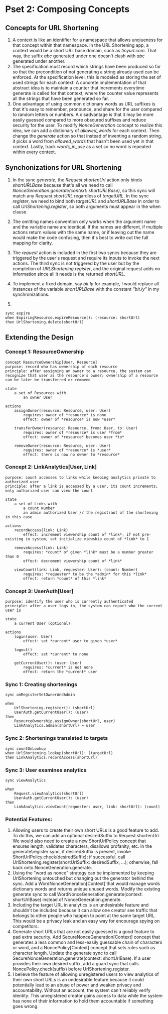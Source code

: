 # Pset 2: Composing Concepts

## Concepts for URL Shortening
1. A context is like an identifier for a namespace that allows unqiueness for that concept within that namespace. In the URL Shortening app, a context would be a short URL base domain, such as *tinyurl.com*. That way, the suffix *abc* generated under one doesn't clash with *abc* generated under another.
2. The specification must record which strings have been produced so far so that the precondition of not generating a string already used can be enforced. At the specification level, this is modeled as storing the set of used strings for each context. A concrete implementation of that abstract idea is to maintain a counter that increments everytime generate is called for that context, where the counter value represents all the strings that have been generated so far.
3. One advantage of using common dictionary words as URL suffixes is that it's easy to remember, pronounce, and share for the user compared to random letters or numbers. A disadvantage is that it may be more easily guessed compared to more obscured suffixes and reduce security for the user. To modify *NonceGeneration* concept to realize this idea, we can add a dictionary of *allowed_words* for each context. Then change the *generate* action so that instead of inventing a random string, it picks a word from *allowed_words* that hasn't been used yet in that context. Lastly, track *words_in_use* as a set so no word is repeated within every context.

## Synchonizations for URL Shortening
1. In the sync *generate*, the *Request.shortenUrl* action only binds *shortURLBase* because that's all we need to call *NonceGeneration*.*generate(context: shortURLBase)*, so this sync will match any *Request.shortURL* regardless of *targetURL*. In the sync *register*, we need to bind both *targetURL* and *shortURLBase* in order to call *UrlShortening.register*, so both arguments must appear in the when clause.

2. The omitting names convention only works when the argument name and the variable name are identical. If the names are different, if multiple actions return values with the same name, or if leaving out the name would make the code confusing, then it's best to write out the full mapping for clarity.

3. The *request* action is included in the first two syncs because they are triggered by the user's request and require its inputs to invoke the next actions. The third sync is not triggered by the user but by the completion of *URLShortening.register*, and the original request adds no information since all it needs is the returned *shortURL*.

4. To implement a fixed domain, say *bit.ly* for example, I would replace all instances of the variable *shortURLBase* with the constant *"bit.ly"* in my synchronizations.

5.
```
sync expire
when ExpiringResource.expireResource(): (resource: shortUrl)
then UrlShortening.delete(shortUrl)
```

## Extending the Design

### Concept 1: ResourceOwnership
```
concept ResourceOwnership[User, Resource]
purpose: record who has ownership of each resource
principle: after assigning an owner to a resource, the system can recognize that user as the resource's owner; ownership of a resource can be later be transferred or removed

state
    a set of Resources with
        an owner User

actions
    assignOwner(resource: Resource, user: User)
        requires: owner of *resource* is none
        effect: owner of *resource* is now *user*

    transferOwner(resource: Resource, from: User, to: User)
        requires: owner of *resource* is user *from*
        effect: owner of *resource* becomes user *to*

    removeOwner(resource: Resource, user: User)
        requires: owner of *resource* is *user*
        effect: there is now no owner to *resource*
```

### Concept 2: LinkAnalytics[User, Link]
```
purpose: count accesses to links while keeping analytics private to authorized user
principle: after a link is accessed by a user, its count increments; only authorized user can view the count

state
    a set of Links with
        a count Number
        an admin authorized User // the registrant of the shortening in this case

actions
    recordAccess(link: Link)
        effect: increment viewership count of *link*; if not pre-existing in system, set initialize viewship count of *link* to 1

    removeAccess(link: Link)
        requires: *count* of given *link* must be a number greater than 0
        effect: decrement viewership count of *link*

    viewCount(link: Link, requester: User): (count: Number)
        requires: *requester* to be the *admin* for this *link*
        effect: return *count* of this *link*
```

### Concept 3: UserAuth[User]
```
purpose: identify the user who is currently authenticated
principle: after a user logs in, the system can report who the current user is

state
    a current User (optional)

actions
    login(user: User)
        effect: set *current* user to given *user*

    logout()
        effect: set *current* to none

    getCurrentUser(): (user: User)
        requires: *current* is not none
        effect: return the *current* user
```

### Sync 1: Creating shortenings
```
sync onRegisterSetOwnerAndAdmin

when
    UrlShortening.register(): (shortUrl)
    UserAuth.getCurrentUser(): (user)
then
    ResourceOwnership.assignOwner(shortUrl, user)
    LinkAnalytics.admin(shortUrl) = user
```

### Sync 2: Shortenings translated to targets
```
sync countOnLookup
when UrlShortening.lookup(shortUrl): (targetUrl)
then LinkAnalytics.recordAccess(shortUrl)
```

### Sync 3: User examines analytics
```
sync viewAnalytics

when
    Request.viewAnalytics(shortUrl)
    UserAuth.getCurrentUser(): (user)
then
    LinkAnalytics.viewCount(requester: user, link: shortUrl): (count)
```

### Potential Features:
1. Allowing users to create their own short URLs is a good feature to add. To do this, we can add an optional desiredSuffix to Request.shortenUrl. We would also need to create a new ShortUrlPolicy concept that ensures length, validates characters, disallows profanity, etc. In the generate\register sync, if desiredSuffix is present, invoke ShortUrlPolicy.check(desiredSuffix); if successful, call UrlShortening.register(shortUrlSuffix: desiredSuffix, ...); otherwise, fall back onto NonceGeneration.generate.
2. Using the "word as nonce" strategy can be implemented by keeping UrlShortening untouched but changing out the generator behind the sync. Add a WordNonceGeneration[Context] that would manage words dictionary words and returns unique unused words. Modify the existing generate sync to call WordNonceGeneration.generate(context: shortUrlBase) instead of NonceGeneration.generate.
3. Including the target URL in analytics is an undesirable feature and shouldn't be included because it can allow one creator see traffic that belongs to other people who happen to point at the same target URL. This would be a privacy leak and an easy way for encourage spying on competitors.
4. Generate short URLs that are not easily guessed is a good feature to pad extra security. Add SecureNonceGeneration[Context] concept that generates a less common and less-easily guessable chain of characters or word, and a NoncePolicy[Context] concept that sets rules such as character length. Update the generate sync to call SecureNonceGeneration.generate(context: shortUrlBase). If a user provides their own desired suffix, add a guard sync that calls NoncePolicy.check(suffix) before UrlShortening.register.
5. I believe the feature of allowing unregistered users to view analytics of their own short URLs is an undesirable feature because it could potentially lead to an abuse of power and weaken privacy and accountability. Without an account, the system can't reliably verify identity. This unregistered creator gains access to data while the system has none of their information to hold them accountable if something goes wrong.
